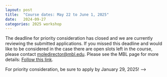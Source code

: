 ```yaml
---
layout: post
title:  "Course dates: May 22 to June 1, 2025"
date:   2024-09-27 
categories: 2025 workshop
---
```


The deadline for priority consideration has closed and we are currently reviewing the submitted applications. If you missed this deadline and would like to be considered in the case there are open slots left in the course, please contact [moledirector@mbl.edu](mailto:moledirector@mbl.edu). Please see the MBL page for more details: [Follow this link](https://www.mbl.edu/education/advanced-research-training-courses/course-offerings/workshop-molecular-evolution).

For priority consideration, be sure to apply by January 29, 2025! -->
